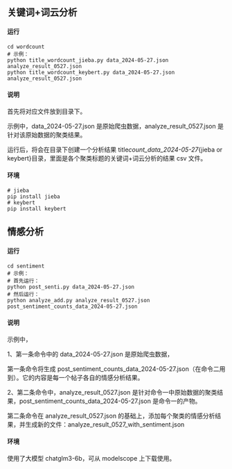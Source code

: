 ## 关键词+词云分析

#### 运行

```shell
cd wordcount
# 示例：
python title_wordcount_jieba.py data_2024-05-27.json analyze_result_0527.json
python title_wordcount_keybert.py data_2024-05-27.json analyze_result_0527.json
```

#### 说明

首先将对应文件放到目录下。

示例中，data_2024-05-27.json 是原始爬虫数据，analyze_result_0527.json 是针对该原始数据的聚类结果。

运行后，将会在目录下创建一个分析结果 title*count_data_2024-05-27*{jieba or keybert}目录，里面是各个聚类标题的关键词+词云分析的结果 csv 文件。

#### 环境

```shell
# jieba
pip install jieba
# keybert
pip install keybert
```

## 情感分析

#### 运行

```shell
cd sentiment
# 示例：
# 首先运行：
python post_senti.py data_2024-05-27.json
# 然后运行：
python analyze_add.py analyze_result_0527.json post_sentiment_counts_data_2024-05-27.json
```

#### 说明

示例中，

1、第一条命令中的 data_2024-05-27.json 是原始爬虫数据，

第一条命令将生成 post_sentiment_counts_data_2024-05-27.json（在命令二用到）。它的内容是每一个帖子各自的情感分析结果。

2、第二条命令中，analyze_result_0527.json 是针对命令一中原始数据的聚类结果，post_sentiment_counts_data_2024-05-27.json 是命令一的产物。

第二条命令在 analyze_result_0527.json 的基础上，添加每个聚类的情感分析结果，并生成新的文件：analyze_result_0527_with_sentiment.json

#### 环境

使用了大模型 chatglm3-6b，可从 modelscope 上下载使用。
